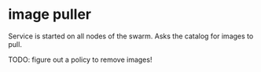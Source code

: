 # image puller

Service is started on all nodes of the swarm. Asks the catalog for images to pull.

TODO: figure out a policy to remove images!
